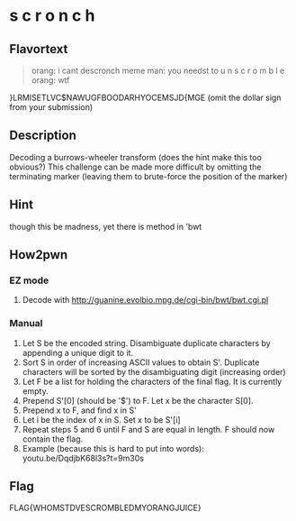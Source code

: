 # s c r o n c h

## Flavortext

> orang: i cant descronch 
> meme man: you needst to u n s c r o m b l e 
> orang: wtf 


}LRMISETLVC$NAWUGFBOODARHYOCEMSJD{MGE
(omit the dollar sign from your submission)

## Description

Decoding a burrows-wheeler transform (does the hint make this too obvious?)
This challenge can be made more difficult by omitting the terminating marker (leaving them to brute-force the position of the marker)

## Hint

though this be madness, yet there is method in 'bwt

## How2pwn

### EZ mode

1. Decode with http://guanine.evolbio.mpg.de/cgi-bin/bwt/bwt.cgi.pl

### Manual

1. Let S be the encoded string. Disambiguate duplicate characters by appending a unique digit to it.
2. Sort S in order of increasing ASCII values to obtain S'. Duplicate characters will be sorted by the disambiguating digit (increasing order)
3. Let F be a list for holding the characters of the final flag. It is currently empty.
4. Prepend S'[0] (should be '$') to F. Let x be the character S[0]. 
5. Prepend x to F, and find x in S'
6. Let i be the index of x in S. Set x to be S'[i]
7. Repeat steps 5 and 6 until F and S are equal in length. F should now contain the flag.
8. Example (because this is hard to put into words): youtu.be/DqdjbK68l3s?t=9m30s

## Flag

FLAG{WHOMSTDVESCROMBLEDMYORANGJUICE}
